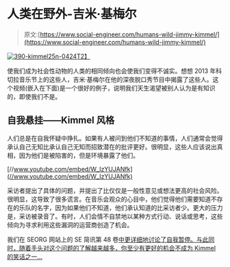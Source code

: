 # 人类在野外-吉米·基梅尔

> 原文:[https://www.social-engineer.com/humans-wild-jimmy-kimmel/](https://www.social-engineer.com/humans-wild-jimmy-kimmel/)

[![390-kimmel25n-0424](../Images/7081150232d5a4b4833d3907088a2e71.png)T2】](https://www.social-engineer.com/wp-content/uploads/2013/10/390-kimmel25n-0424.jpg)

使我们成为社会性动物的人类的相同倾向也会使我们变得不诚实。想想 2013 年科切拉音乐节上的这些人，吉米·基梅尔在他的深夜脱口秀节目中揭露了这些人。这个视频(嵌入在下面)是一个很好的例子，说明我们天生渴望被别人认为是有知识的，即使我们不是。

## 自我悬挂——Kimmel 风格

人们总是在自我怀疑中挣扎。如果有人被问到他们不知道的事情，人们通常会觉得承认自己无知比承认自己无知而招致潜在的批评更好。很明显，这些人应该说出真相，因为他们是被陷害的，但是环境暴露了他们。

[//www.youtube.com/embed/W_IzYUJANfk](//www.youtube.com/embed/W_IzYUJANfk)

采访者提出了具体的问题，并提出了比仅仅是一般性意见或想法更高的社会风险。很明显，这导致了很多谎言。在音乐会观众的心目中，他们觉得他们需要知道不存在的乐队的名字，因为如果他们不知道，他们承认知道的比采访者少。更大的压力是，采访被录音了。有时，人们会情不自禁地以某种方式行动、说话或思考，这些倾向为寻求利用这些漏洞的运营商创造了机会。

我们在 SEORG 网站上的 SE 简讯第 48 卷[中更详细地讨论了自我暂停。与此同时，随着手头对这个问题的了解越来越多，你至少有更好的机会不成为 Kimmel 的笑话之一…](https://www.social-engineer.org/newsletter/Social-Engineer.OrgNewsletterVol.04Iss.48.htm "Ego Suspension")